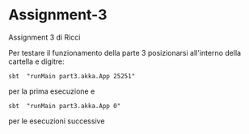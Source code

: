 # Assignment-3

Assignment 3 di Ricci


Per testare il funzionamento della parte 3 posizionarsi all'interno della cartella e digitre:

`sbt  "runMain part3.akka.App 25251" `

per la prima esecuzione e 

`sbt  "runMain part3.akka.App 0"`

per le esecuzioni successive
